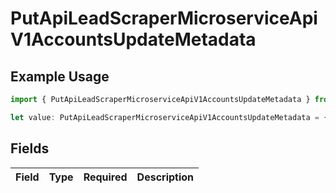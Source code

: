 # PutApiLeadScraperMicroserviceApiV1AccountsUpdateMetadata

## Example Usage

```typescript
import { PutApiLeadScraperMicroserviceApiV1AccountsUpdateMetadata } from "oppulence-backend-sdk/models/operations";

let value: PutApiLeadScraperMicroserviceApiV1AccountsUpdateMetadata = {};
```

## Fields

| Field       | Type        | Required    | Description |
| ----------- | ----------- | ----------- | ----------- |